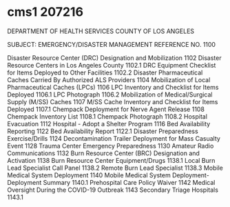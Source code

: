 # cms1 207216

DEPARTMENT OF HEALTH SERVICES 
COUNTY OF LOS ANGELES
 
 
 
SUBJECT: EMERGENCY/DISASTER MANAGEMENT  REFERENCE NO. 1100 
 
 
 
 
Disaster Resource Center (DRC) Designation and Mobilization 1102 
Disaster Resource Centers in Los Angeles County 1102.1 
DRC Equipment Checklist for Items Deployed to Other Facilities 1102.2 
Disaster Pharmaceutical Caches Carried By Authorized ALS Providers 1104 
Mobilization of Local Pharmaceutical Caches (LPCs) 1106 
LPC Inventory and Checklist for Items Deployed 1106.1 
LPC Photograph 1106.2 
Mobilization of Medical/Surgical Supply (M/SS) Caches 1107 
M/SS Cache Inventory and Checklist for Items Deployed 1107.1 
Chempack Deployment for Nerve Agent Release 1108 
Chempack Inventory List 1108.1 
Chempack Photograph 1108.2 
Hospital Evacuation 1112 
Hospital - Adopt a Shelter Program 1116 
Bed Availability Reporting 1122 
Bed Availability Report 1122.1 
Disaster Preparedness Exercise/Drills 1124 
Decontamination Trailer Deployment for Mass Casualty Event 1128 
Trauma Center Emergency Preparedness 1130 
Amateur Radio Communications 1132 
Burn Resource Center (BRC) Designation and Activation 1138 
Burn Resource Center Equipment/Drugs 1138.1 
Local Burn Lead Specialist Call Panel 1138.2 
Remote Burn Lead Specialist 1138.3 
Mobile Medical System Deployment 1140 
Mobile Medical System Deployment-Deployment Summary 1140.1 
Prehospital Care Policy Waiver 1142 
Medical Oversight During the COVID-19 Outbreak 1143 
Secondary Triage Hospitals 1143.1
